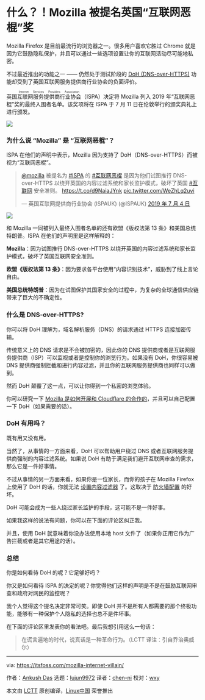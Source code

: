 [#]: collector: (lujun9972)
[#]: translator: (chen-ni)
[#]: reviewer: (wxy)
[#]: publisher: ( )
[#]: url: ( )
[#]: subject: (Say WHAAAT? Mozilla has Been Nominated for the “Internet Villain” Award in the UK)
[#]: via: (https://itsfoss.com/mozilla-internet-villain/)
[#]: author: (Ankush Das https://itsfoss.com/author/ankush/)

什么？！Mozilla 被提名英国“互联网恶棍”奖
======

Mozilla Firefox 是目前最流行的浏览器之一。很多用户喜欢它胜过 Chrome 就是因为它鼓励隐私保护，并且可以通过一些选项设置让你的互联网活动尽可能地私密。

不过最近推出的功能之一 —— 仍然处于测试阶段的 [DoH (DNS-over-HTTPS)][1] 功能却受到了英国互联网服务提供商行业协会的负面评价。

英国<ruby>互联网服务提供商行业协会<rt>Internet Services Providers Association</rt></ruby>（ISPA）决定将 Mozilla 列入 2019 年“互联网恶棍”奖的最终入围者名单。该奖项将在 ISPA 于 7 月 11 日在伦敦举行的颁奖典礼上进行颁发。

![][3]

### 为什么说 “Mozilla” 是 “互联网恶棍”？

ISPA 在他们的声明中表示，Mozilla 因为支持了 DoH（DNS-over-HTTPS）而被视为“互联网恶棍”。

> [@mozilla][4] 被提名为 [#ISPA][5] 的 [#互联网恶棍][6] 是因为他们试图推行 DNS-over-HTTPS 以绕开英国的内容过滤系统和家长监护模式，破坏了英国 [#互联网][7] 安全准则。 <https://t.co/d9NaiaJYnk> [pic.twitter.com/WeZhLq2uvi][8]
>
> — 英国互联网提供商行业协会 (ISPAUK) (@ISPAUK) [2019 年 7 月 4 日][9]

![](https://pbs.twimg.com/media/D-n8WlvX4AAnWIW.jpg)

和 Mozilla 一同被列入最终入围者名单的还有欧盟《版权法第 13 条》和美国总统特朗普。ISPA 在他们的声明里是这样解释的：

**Mozilla**：因为试图推行 DNS-over-HTTPS 以绕开英国的内容过滤系统和家长监护模式，破坏了英国互联网安全准则。

**欧盟《版权法第 13 条》**：因为要求各平台使用“内容识别技术”，威胁到了线上言论自由。

**美国总统特朗普**：因为在试图保护其国家安全的过程中，为复杂的全球通信供应链带来了巨大的不确定性。

### 什么是 DNS-over-HTTPS?

你可以将 DoH 理解为，域名解析服务（DNS）的请求通过 HTTPS 连接加密传输。

传统意义上的 DNS 请求是不会被加密的，因此你的 DNS 提供商或者是互联网服务提供商（ISP）可以监视或者是控制你的浏览行为。如果没有 DoH，你很容易被 DNS 提供商强制拦截和进行内容过滤，并且你的互联网服务提供商也同样可以做到。

然而 DoH 颠覆了这一点，可以让你得到一个私密的浏览体验。

你可以研究一下 [Mozilla 是如何开展和 Cloudflare 的合作的][11]，并且可以自己配置一下 DoH（如果需要的话）。

### DoH 有用吗？

既有用又没有用。

当然了，从事情的一方面来看，DoH 可以帮助用户绕过 DNS 或者互联网服务提供商强制的内容过滤系统。如果说 DoH 有助于满足我们避开互联网审查的需求，那么它是一件好事情。

不过从事情的另一方面来看，如果你是一位家长，而你的孩子在 Mozilla Firefox 上使用了 DoH 的话，你就无法 [设置内容过滤器][12] 了。这取决于 [防火墙配置][13] 的好坏。

DoH 可能会成为一些人绕过家长监护的手段，这可能不是一件好事。

如果我这样的说法有问题，你可以在下面的评论区纠正我。

并且，使用 DoH 就意味着你没办法使用本地 host 文件了（如果你正用它作为广告拦截或者是其它用途的话）。

### 总结

你是如何看待 DoH 的呢？它足够好吗？

你又是如何看待 ISPA 的决定的呢？你觉得他们这样的声明是不是在鼓励互联网审查和政府对网民的监控呢？

我个人觉得这个提名决定非常可笑。即使 DoH 并不是所有人都需要的那个终极功能，能够有一种保护个人隐私的选择也总不是件坏事。

在下面的评论区里发表你的看法吧。最后我想引用这么一句话：

> 在谎言遍地的时代，说真话是一种革命行为。（LCTT 译注：引自乔治奥威尔）

--------------------------------------------------------------------------------

via: https://itsfoss.com/mozilla-internet-villain/

作者：[Ankush Das][a]
选题：[lujun9972][b]
译者：[chen-ni](https://github.com/chen-ni)
校对：[wxy](https://github.com/wxy)

本文由 [LCTT](https://github.com/LCTT/TranslateProject) 原创编译，[Linux中国](https://linux.cn/) 荣誉推出

[a]: https://itsfoss.com/author/ankush/
[b]: https://github.com/lujun9972
[1]: https://en.wikipedia.org/wiki/DNS_over_HTTPS
[2]: https://www.ispa.org.uk/ispa-announces-finalists-for-2019-internet-heroes-and-villains-trump-and-mozilla-lead-the-way-as-villain-nominees/
[3]: https://i0.wp.com/itsfoss.com/wp-content/uploads/2019/07/mozilla-internet-villain.jpg?resize=800%2C450&ssl=1
[4]: https://twitter.com/mozilla?ref_src=twsrc%5Etfw
[5]: https://twitter.com/hashtag/ISPAs?src=hash&ref_src=twsrc%5Etfw
[6]: https://twitter.com/hashtag/InternetVillain?src=hash&ref_src=twsrc%5Etfw
[7]: https://twitter.com/hashtag/internet?src=hash&ref_src=twsrc%5Etfw
[8]: https://t.co/WeZhLq2uvi
[9]: https://twitter.com/ISPAUK/status/1146725374455373824?ref_src=twsrc%5Etfw
[10]: https://itsfoss.com/why-firefox/
[11]: https://blog.nightly.mozilla.org/2018/06/01/improving-dns-privacy-in-firefox/
[12]: https://itsfoss.com/how-to-block-porn-by-content-filtering-on-ubuntu/
[13]: https://itsfoss.com/set-up-firewall-gufw/
